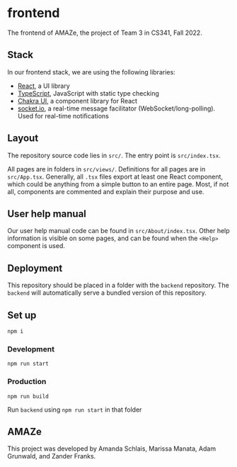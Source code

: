 # frontend

The frontend of AMAZe, the project of Team 3 in CS341, Fall 2022.

## Stack

In our frontend stack, we are using the following libraries:

* [React](https://reactjs.org/), a UI library
* [TypeScript](https://typescriptlang.org/), JavaScript with static type checking
* [Chakra UI](https://chakra-ui.com/), a component library for React
* [socket.io](https://socket.io/), a real-time message facilitator (WebSocket/long-polling). Used for real-time notifications

## Layout

The repository source code lies in `src/`. The entry point is `src/index.tsx`.

All pages are in folders in `src/views/`. Definitions for all pages are in `src/App.tsx`.
Generally, all `.tsx` files export at least one React component, which could be anything from
a simple button to an entire page. Most, if not all, components are commented and explain their
purpose and use.

## User help manual

Our user help manual code can be found in `src/About/index.tsx`. Other help information is
visible on some pages, and can be found when the `<Help>` component is used.

## Deployment

This repository should be placed in a folder with the `backend` repository. The `backend` will
automatically serve a bundled version of this repository.

## Set up

`npm i`

### Development

`npm run start`

### Production

`npm run build`

Run `backend` using `npm run start` in that folder

## AMAZe

This project was developed by Amanda Schlais, Marissa Manata, Adam Grunwald, and Zander Franks.
